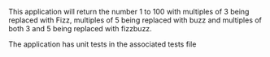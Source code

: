 This application will return the number 1 to 100 with multiples of 3 being replaced with Fizz, multiples of 5 being replaced with buzz and multiples of both 3 and 5 being replaced with fizzbuzz.

The application has unit tests in the associated tests file